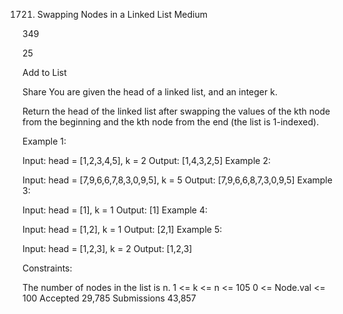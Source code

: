 1721. Swapping Nodes in a Linked List
Medium

349

25

Add to List

Share
You are given the head of a linked list, and an integer k.

Return the head of the linked list after swapping the values of the kth node from the beginning and the kth node from the end (the list is 1-indexed).



Example 1:


Input: head = [1,2,3,4,5], k = 2
Output: [1,4,3,2,5]
Example 2:

Input: head = [7,9,6,6,7,8,3,0,9,5], k = 5
Output: [7,9,6,6,8,7,3,0,9,5]
Example 3:

Input: head = [1], k = 1
Output: [1]
Example 4:

Input: head = [1,2], k = 1
Output: [2,1]
Example 5:

Input: head = [1,2,3], k = 2
Output: [1,2,3]


Constraints:

The number of nodes in the list is n.
1 <= k <= n <= 105
0 <= Node.val <= 100
Accepted
29,785
Submissions
43,857

